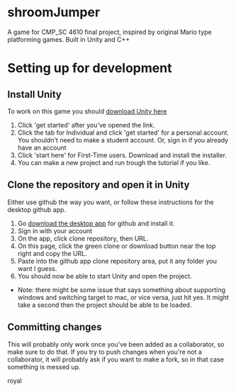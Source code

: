 # shroomJumper
A game for CMP_SC 4610 final project, inspired by original Mario type platforming games. Built in Unity and C++

# Setting up for development
## Install Unity
To work on this game you should [download Unity here](https://unity.com/)
1. Click 'get started' after you've opened the link.
2. Click the tab for Individual and click 'get started' for a personal account. You shouldn't need to make a student account. Or, sign in if you already have an account
3. Click 'start here' for First-Time users. Download and install the installer.
4. You can make a new project and run trough the tutorial if you like.

## Clone the repository and open it in Unity 
Either use github the way you want, or follow these instructions for the desktop github app.
1. Go [download the desktop app](https://desktop.github.com/) for github and install it.
2. Sign in with your account
3. On the app, click clone repository, then URL.
4. On this page, click the green clone or download button near the top right and copy the URL.
5. Paste into the github app clone repository area, put it any folder you want I guess.
6. You should now be able to start Unity and open the project.
* Note: there might be some issue that says something about supporting windows and switching target to mac, or vice versa, just hit yes. It might take a second then the project should be able to be loaded.


## Committing changes
This will probably only work once you've been added as a collaborator, so make sure to do that.
If you try to push changes when you're not a collaborator, it will probably ask if you want to make a fork, so in that case something is messed up.


royal 
